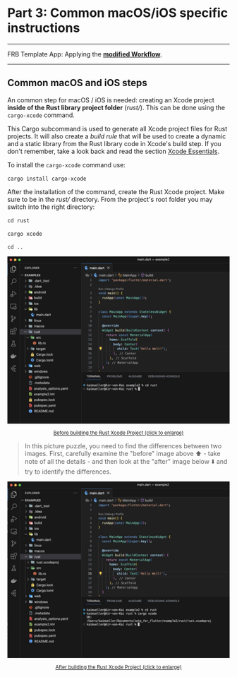 # Part 3: Common macOS/iOS specific instructions

---

FRB Template App: Applying the **<a href="../frb-example-app">modified Workflow</a>**.

---

## Common macOS and iOS steps

An common step for macOS / iOS is needed: creating an Xcode project **inside of the Rust library project folder** (_rust/_). This can be done using the `cargo-xcode` command.

This Cargo subcommand is used to generate all Xcode project files for Rust projects. It will also create a _build rule_ that will be used to create a dynamic and a static library from the Rust library code in Xcode's build step. If you don't remember, take a look back and read the section <a href="../../fundamentals/xcode/essentials.md">Xcode Essentials</a>.

To install the `cargo-xcode` command use:

```
cargo install cargo-xcode
```

After the installation of the command, create the Rust Xcode project. Make sure to be in the _rust/_ directory. From the project's root folder you may switch into the right directory:

```
cd rust
```

```
cargo xcode
```

```
cd ..
```

<figure style="margin:0;">
<a href="../../../assets/create_rust_xcodeproj_before.jpg" target="_blank">
<img src="../../../assets/create_rust_xcodeproj_before.jpg" alt=""><figcaption style="font-size: 0.8em;text-align:center;"><p>Before building the Rust Xcode Project (click to enlarge)</p></figcaption>
</a>
</figure>

> In this picture puzzle, you need to find the differences between two images. First, carefully examine the "before" image above ⬆️ - take note of all the details - and then look at the "after" image below ⬇️ and try to identify the differences.

<figure style="margin:0;">
<a style="width:50%" href="../../../assets/create_rust_xcodeproj_after.jpg" target="_blank">
<img src="../../../assets/create_rust_xcodeproj_after.jpg" alt=""><figcaption style="font-size: 0.8em;text-align:center;"><p>After building the Rust Xcode Project (click to enlarge)</p></figcaption>
</a>
</figure>

###
